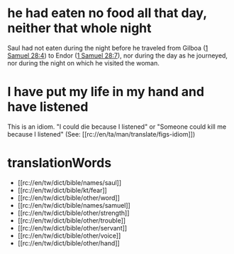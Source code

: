 # he had eaten no food all that day, neither that whole night

Saul had not eaten during the night before he traveled from Gilboa ([1 Samuel 28:4](./03.md)) to Endor ([1 Samuel 28:7](./05.md)), nor during the day as he journeyed, nor during the night on which he visited the woman.

# I have put my life in my hand and have listened

This is an idiom. "I could die because I listened" or "Someone could kill me because I listened" (See: [[rc://en/ta/man/translate/figs-idiom]])

# translationWords

* [[rc://en/tw/dict/bible/names/saul]]
* [[rc://en/tw/dict/bible/kt/fear]]
* [[rc://en/tw/dict/bible/other/word]]
* [[rc://en/tw/dict/bible/names/samuel]]
* [[rc://en/tw/dict/bible/other/strength]]
* [[rc://en/tw/dict/bible/other/trouble]]
* [[rc://en/tw/dict/bible/other/servant]]
* [[rc://en/tw/dict/bible/other/voice]]
* [[rc://en/tw/dict/bible/other/hand]]